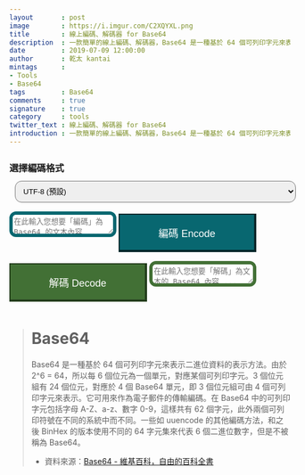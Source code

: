 ```yaml
---
layout       : post
image        : https://i.imgur.com/C2XQYXL.png
title        : 線上編碼、解碼器 for Base64
description  : 一款簡單的線上編碼、解碼器，Base64 是一種基於 64 個可列印字元來表示二進位資料的表示方法。
date         : 2019-07-09 12:00:00
author       : 乾太 kantai
mintags      :
- Tools
- Base64
tags         : Base64 
comments     : true
signature    : true
category     : tools
twitter_text : 線上編碼、解碼器 for Base64
introduction : 一款簡單的線上編碼、解碼器，Base64 是一種基於 64 個可列印字元來表示二進位資料的表示方法。
---
```


<style type="text/css" media="screen">
    .container {
        margin: 0px auto;
        max-width: 800px;
    }

    textarea {
        margin-bottom: 0px !important;
        border-radius: 12px;
    }

    .contact-form button[type="button"] {
        display: inline;
        padding: 19px 39px 18px 39px;
        color: #fff;
        font-size: 1.125rem;
        width: 49%;
        border: 1px solid #ba0009;
            border-top-width: 1px;
            border-right-width: 1px;
            border-bottom-width: 1px;
            border-left-width: 1px;
        /* margin: 0px auto; */
        margin-top: .625rem;
        margin-bottom: .625rem;
        cursor: pointer;
        -webkit-transition: all .3s;
        transition: all .3s;
        outline: none;
    }

    select {
        padding: 9px 18px 9px 18px;
        width: 100%;
        /* border: 6px solid #032629 !important; */
        /* border-width: 2px 4px 4px 2px !important; */
        border-radius: 12px;
        margin: .625rem;
        padding: .625rem;
    }

    .contact-form .encode {
        background: #086770;
        border: 6px solid #032629 !important;
        border-width: 2px 4px 4px 2px !important;
    }

    .contact-form .decode {
        background: #427035;
        border: 6px solid #243e1d !important;
        border-width: 2px 4px 4px 2px !important;
    }

    .encode_textarea {
        border: 6px solid #086770 !important;
            border-top-width: 1px;
            border-right-width: 1px;
            border-bottom-width: 1px;
            border-left-width: 1px;
    }

    .decode_textarea {
        border: 6px solid #427035 !important;
            border-top-width: 1px;
            border-right-width: 1px;
            border-bottom-width: 1px;
            border-left-width: 1px;
    }
</style>

<div class="container">
    <h3 style="margin-top: 1.625rem;margin-bottom: .125rem;">選擇編碼格式</h3>
    <select id="select" name="select">
        <option value="UTF-8">UTF-8 (預設)</option>
        <option value="UTF-16">UTF-16</option>
        <option value="Unicode">Unicode</option>
    </select>
    <div id="form" class="contact-form">
        <textarea type="text" class="encode_textarea" id="encode_value" name="encode_value" placeholder="在此輸入您想要「編碼」為 Base64 的文本內容 ..."></textarea>
        <button type="button" class="encode" id="encode" onclick="encode()">編碼 Encode</button>
        <button type="button" class="decode" id="decode" onclick="decode()">解碼 Decode</button>
        <textarea type="text" class="decode_textarea" id="decode_value" name="decode_value" placeholder="在此輸入您想要「解碼」為文本的 Base64 內容 ..."></textarea>
    </div>
</div>

<script>
    function encode () {
        var sMyInput = $('#encode_value').val();
        switch ($('#select').val()) {
            case 'UTF-8':
                var aMyUTF8Input = strToUTF8Arr(sMyInput);
                var sMyBase64 = base64EncArr(aMyUTF8Input);
                break;

            case 'UTF-16':
                var sMyBase64 = btoaUTF16(sMyInput);
                break;

            case 'Unicode':
                var sMyBase64 = b64EncodeUnicode(sMyInput);
                break;
        }
        $('#decode_value').val(sMyBase64);
    };

    function decode () {
        var sMyBase64 = $('#decode_value').val();
        switch ($('#select').val()) {
            case 'UTF-8':
                var aMyUTF8Output = base64DecToArr(sMyBase64);
                var sMyOutput = UTF8ArrToStr(aMyUTF8Output);
                break;

            case 'UTF-16':
                var sMyOutput = atobUTF16(sMyBase64);
                break;

            case 'Unicode':
                var sMyOutput = b64DecodeUnicode(sMyBase64);
                break;
        }
        $('#encode_value').val(sMyOutput);
    };

    /* Array of bytes to base64 string decoding */
    function b64ToUint6 (nChr) {
        return nChr > 64 && nChr < 91 ?
            nChr - 65
          : nChr > 96 && nChr < 123 ?
            nChr - 71
          : nChr > 47 && nChr < 58 ?
            nChr + 4
          : nChr === 43 ?
            62
          : nChr === 47 ?
            63
          :
            0;
    }

    function base64DecToArr (sBase64, nBlockSize) {
        var sB64Enc = sBase64.replace(/[^A-Za-z0-9\+\/]/g, ""), nInLen = sB64Enc.length,
            nOutLen = nBlockSize ? Math.ceil((nInLen * 3 + 1 >>> 2) / nBlockSize) * nBlockSize : nInLen * 3 + 1 >>> 2, aBytes = new Uint8Array(nOutLen);
        for (var nMod3, nMod4, nUint24 = 0, nOutIdx = 0, nInIdx = 0; nInIdx < nInLen; nInIdx++) {
            nMod4 = nInIdx & 3;
            nUint24 |= b64ToUint6(sB64Enc.charCodeAt(nInIdx)) << 18 - 6 * nMod4;
            if (nMod4 === 3 || nInLen - nInIdx === 1) {
                for (nMod3 = 0; nMod3 < 3 && nOutIdx < nOutLen; nMod3++, nOutIdx++) {
                    aBytes[nOutIdx] = nUint24 >>> (16 >>> nMod3 & 24) & 255;
                }
                nUint24 = 0;
            }
        }
        return aBytes;
    }

    /* Base64 string to array encoding */
    function uint6ToB64 (nUint6) {
        return nUint6 < 26 ?
            nUint6 + 65
          : nUint6 < 52 ?
            nUint6 + 71
          : nUint6 < 62 ?
            nUint6 - 4
          : nUint6 === 62 ?
            43
          : nUint6 === 63 ?
            47
          :
            65;
    }

    function base64EncArr (aBytes) {
        var eqLen = (3 - (aBytes.length % 3)) % 3, sB64Enc = "";
        for (var nMod3, nLen = aBytes.length, nUint24 = 0, nIdx = 0; nIdx < nLen; nIdx++) {
            nMod3 = nIdx % 3;
            /* Uncomment the following line in order to split the output in lines 76-character long: */
            /* if (nIdx > 0 && (nIdx * 4 / 3) % 76 === 0) { sB64Enc += "\r\n"; } */
            nUint24 |= aBytes[nIdx] << (16 >>> nMod3 & 24);
            if (nMod3 === 2 || aBytes.length - nIdx === 1) {
                sB64Enc += String.fromCharCode(uint6ToB64(nUint24 >>> 18 & 63), uint6ToB64(nUint24 >>> 12 & 63), uint6ToB64(nUint24 >>> 6 & 63), uint6ToB64(nUint24 & 63));
                nUint24 = 0;
            }
        }
        return  eqLen === 0 ? sB64Enc : sB64Enc.substring(0, sB64Enc.length - eqLen) + (eqLen === 1 ? "=" : "==");
    }

    /* UTF-8 array to DOMString and vice versa */
    function UTF8ArrToStr (aBytes) {
        var sView = "";
        for (var nPart, nLen = aBytes.length, nIdx = 0; nIdx < nLen; nIdx++) {
            nPart = aBytes[nIdx];
            sView += String.fromCharCode(
                nPart > 251 && nPart < 254 && nIdx + 5 < nLen ? /* six bytes */
                /* (nPart - 252 << 30) may be not so safe in ECMAScript! So...: */
                (nPart - 252) * 1073741824 + (aBytes[++nIdx] - 128 << 24) + (aBytes[++nIdx] - 128 << 18) + (aBytes[++nIdx] - 128 << 12) + (aBytes[++nIdx] - 128 << 6) + aBytes[++nIdx] - 128
                : nPart > 247 && nPart < 252 && nIdx + 4 < nLen ? /* five bytes */
                (nPart - 248 << 24) + (aBytes[++nIdx] - 128 << 18) + (aBytes[++nIdx] - 128 << 12) + (aBytes[++nIdx] - 128 << 6) + aBytes[++nIdx] - 128
                : nPart > 239 && nPart < 248 && nIdx + 3 < nLen ? /* four bytes */
                (nPart - 240 << 18) + (aBytes[++nIdx] - 128 << 12) + (aBytes[++nIdx] - 128 << 6) + aBytes[++nIdx] - 128
                : nPart > 223 && nPart < 240 && nIdx + 2 < nLen ? /* three bytes */
                (nPart - 224 << 12) + (aBytes[++nIdx] - 128 << 6) + aBytes[++nIdx] - 128
                : nPart > 191 && nPart < 224 && nIdx + 1 < nLen ? /* two bytes */
                (nPart - 192 << 6) + aBytes[++nIdx] - 128
                : /* nPart < 127 ? */ /* one byte */
                nPart
            );
        }
        return sView;
    }

    function strToUTF8Arr (sDOMStr) {
        var aBytes,
            nChr,
            nStrLen = sDOMStr.length,
            nArrLen = 0;
        /* mapping... */
        for (var nMapIdx = 0; nMapIdx < nStrLen; nMapIdx++) {
            nChr = sDOMStr.charCodeAt(nMapIdx);
            nArrLen += nChr < 0x80 ? 1 : nChr < 0x800 ? 2 : nChr < 0x10000 ? 3 : nChr < 0x200000 ? 4 : nChr < 0x4000000 ? 5 : 6;
        }
        aBytes = new Uint8Array(nArrLen);
        /* transcription... */
        for (var nIdx = 0, nChrIdx = 0; nIdx < nArrLen; nChrIdx++) {
            nChr = sDOMStr.charCodeAt(nChrIdx);
            if (nChr < 128) {
                /* one byte */
                aBytes[nIdx++] = nChr;
            } else if (nChr < 0x800) {
                /* two bytes */
                aBytes[nIdx++] = 192 + (nChr >>> 6);
                aBytes[nIdx++] = 128 + (nChr & 63);
            } else if (nChr < 0x10000) {
                /* three bytes */
                aBytes[nIdx++] = 224 + (nChr >>> 12);
                aBytes[nIdx++] = 128 + (nChr >>> 6 & 63);
                aBytes[nIdx++] = 128 + (nChr & 63);
            } else if (nChr < 0x200000) {
                /* four bytes */
                aBytes[nIdx++] = 240 + (nChr >>> 18);
                aBytes[nIdx++] = 128 + (nChr >>> 12 & 63);
                aBytes[nIdx++] = 128 + (nChr >>> 6 & 63);
                aBytes[nIdx++] = 128 + (nChr & 63);
            } else if (nChr < 0x4000000) {
                /* five bytes */
                aBytes[nIdx++] = 248 + (nChr >>> 24);
                aBytes[nIdx++] = 128 + (nChr >>> 18 & 63);
                aBytes[nIdx++] = 128 + (nChr >>> 12 & 63);
                aBytes[nIdx++] = 128 + (nChr >>> 6 & 63);
                aBytes[nIdx++] = 128 + (nChr & 63);
            } else /* if (nChr <= 0x7fffffff) */ {
                /* six bytes */
                aBytes[nIdx++] = 252 + (nChr >>> 30);
                aBytes[nIdx++] = 128 + (nChr >>> 24 & 63);
                aBytes[nIdx++] = 128 + (nChr >>> 18 & 63);
                aBytes[nIdx++] = 128 + (nChr >>> 12 & 63);
                aBytes[nIdx++] = 128 + (nChr >>> 6 & 63);
                aBytes[nIdx++] = 128 + (nChr & 63);
            }
        }
        return aBytes;
    }

    function btoaUTF16 (sString) {
        var aUTF16CodeUnits = new Uint16Array(sString.length);
        Array.prototype.forEach.call(aUTF16CodeUnits, function (el, idx, arr) { arr[idx] = sString.charCodeAt(idx); });
        return btoa(String.fromCharCode.apply(null, new Uint8Array(aUTF16CodeUnits.buffer)));
    }

    function atobUTF16 (sBase64) {
        var sBinaryString = atob(sBase64), aBinaryView = new Uint8Array(sBinaryString.length);
        Array.prototype.forEach.call(aBinaryView, function (el, idx, arr) { arr[idx] = sBinaryString.charCodeAt(idx); });
        return String.fromCharCode.apply(null, new Uint16Array(aBinaryView.buffer));
    }

    function b64EncodeUnicode(str) {
    // first we use encodeURIComponent to get percent-encoded UTF-8,
    // then we convert the percent encodings into raw bytes which
    // can be fed into btoa.
        return btoa(encodeURIComponent(str).replace(/%([0-9A-F]{2})/g,
            function toSolidBytes(match, p1) {
                return String.fromCharCode('0x' + p1);
        }));
    }

    function b64DecodeUnicode(str) {
        // Going backwards: from bytestream, to percent-encoding, to original string.
        return decodeURIComponent(atob(str).split('').map(function(c) {
            return '%' + ('00' + c.charCodeAt(0).toString(16)).slice(-2);
        }).join(''));
    }
</script>

> # Base64
> Base64 是一種基於 64 個可列印字元來表示二進位資料的表示方法。由於 2^6 = 64，所以每 6 個位元為一個單元，對應某個可列印字元。3 個位元組有 24 個位元，對應於 4 個 Base64 單元，即 3 個位元組可由 4 個可列印字元來表示。它可用來作為電子郵件的傳輸編碼。在 Base64 中的可列印字元包括字母 A-Z、a-z、數字 0-9，這樣共有 62 個字元，此外兩個可列印符號在不同的系統中而不同。一些如 uuencode 的其他編碼方法，和之後 BinHex 的版本使用不同的 64 字元集來代表 6 個二進位數字，但是不被稱為 Base64。
> - 資料來源：[Base64 - 維基百科，自由的百科全書](https://zh.wikipedia.org/wiki/Base64)